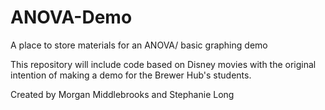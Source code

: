 # ANOVA-Demo
A place to store materials for an ANOVA/ basic graphing demo 

This repository will include code based on Disney movies with the original intention of making a demo for the Brewer Hub's students. 

Created by Morgan Middlebrooks and Stephanie Long
